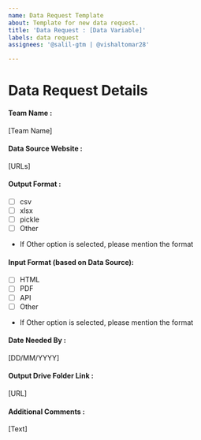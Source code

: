 ```yaml
---
name: Data Request Template
about: Template for new data request.
title: 'Data Request : [Data Variable]'
labels: data request
assignees: '@salil-gtm | @vishaltomar28'

---
```


# Data Request Details
#### Team Name : 
[Team Name]
#### Data Source Website : 
[URLs]
#### Output Format : 
- [ ] csv
- [ ] xlsx
- [ ] pickle
- [ ] Other
- If Other option is selected, please mention the format
#### Input Format (based on Data Source): 
- [ ] HTML
- [ ] PDF
- [ ] API
- [ ] Other
- If Other option is selected, please mention the format
#### Date Needed By : 
[DD/MM/YYYY]
#### Output Drive Folder Link : 
[URL]
#### Additional Comments : 
[Text]
